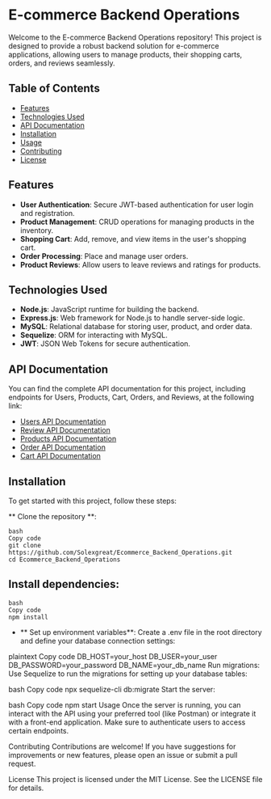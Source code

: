 # E-commerce Backend Operations
Welcome to the E-commerce Backend Operations repository! This project is designed to provide a robust backend solution for e-commerce applications, allowing users to manage products, their shopping carts, orders, and reviews seamlessly.

## Table of Contents
- [Features](#features)
- [Technologies Used](#technologies-used)
- [API Documentation](#api-documentation)
- [Installation](#installation)
- [Usage](#usage)
- [Contributing](#contributing)
- [License](#license)

## Features
- **User Authentication**: Secure JWT-based authentication for user login and registration.
- **Product Management**: CRUD operations for managing products in the inventory.
- **Shopping Cart**: Add, remove, and view items in the user's shopping cart.
- **Order Processing**: Place and manage user orders.
- **Product Reviews**: Allow users to leave reviews and ratings for products.

## Technologies Used
- **Node.js**: JavaScript runtime for building the backend.
- **Express.js**: Web framework for Node.js to handle server-side logic.
- **MySQL**: Relational database for storing user, product, and order data.
- **Sequelize**: ORM for interacting with MySQL.
- **JWT**: JSON Web Tokens for secure authentication.

## API Documentation
You can find the complete API documentation for this project, including endpoints for Users, Products, Cart, Orders, and Reviews, at the following link:

- [Users API Documentation](https://documenter.getpostman.com/view/35184158/2sAXqwZfBv)
- [Review API Documentation](https://documenter.getpostman.com/view/35184158/2sAXqwZfC4)
- [Products API Documentation](https://documenter.getpostman.com/view/35184158/2sAXqwZfGU)
- [Order API Documentation ](https://documenter.getpostman.com/view/35184158/2sAXqwZfRE)
- [Cart API Documentation](https://documenter.getpostman.com/view/35184158/2sAXqwZfVb)

## Installation
To get started with this project, follow these steps:

** Clone the repository **:

```
bash
Copy code
git clone https://github.com/Solexgreat/Ecommerce_Backend_Operations.git
cd Ecommerce_Backend_Operations
```
## Install dependencies: 
```
bash
Copy code
npm install
```
- ** Set up environment variables**: Create a .env file in the root directory and define your database connection settings:

plaintext
Copy code
DB_HOST=your_host
DB_USER=your_user
DB_PASSWORD=your_password
DB_NAME=your_db_name
Run migrations: Use Sequelize to run the migrations for setting up your database tables:

bash
Copy code
npx sequelize-cli db:migrate
Start the server:

bash
Copy code
npm start
Usage
Once the server is running, you can interact with the API using your preferred tool (like Postman) or integrate it with a front-end application. Make sure to authenticate users to access certain endpoints.

Contributing
Contributions are welcome! If you have suggestions for improvements or new features, please open an issue or submit a pull request.

License
This project is licensed under the MIT License. See the LICENSE file for details.
